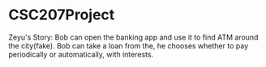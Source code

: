 # CSC207Project
Zeyu's Story: Bob can open the banking app and use it to find ATM around the city(fake). Bob can take a loan from the, he chooses whether to pay periodically or automatically, with interests.

